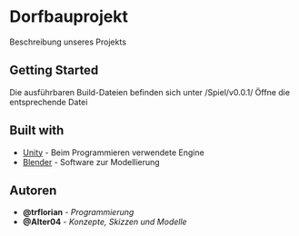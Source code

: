 # Dorfbauprojekt
Beschreibung unseres Projekts

## Getting Started
Die ausführbaren Build-Dateien befinden sich unter /Spiel/v0.0.1/
Öffne die entsprechende Datei

## Built with
* [Unity](https://unity3d.com/de) - Beim Programmieren verwendete Engine
* [Blender](https://www.blender.org/) - Software zur Modellierung

## Autoren
* **@trflorian** - *Programmierung*
* **@Alter04** - *Konzepte, Skizzen und Modelle*
